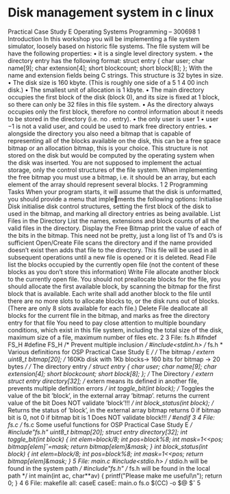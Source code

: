 # Disk management system in c linux 
 Practical Case Study E Operating Systems Programming – 300698 1 Introduction In this workshop you will be implementing a file system simulator, loosely based on historic file systems. The file system will be have the following properties: • it is a single level directory system. • the directory entry has the following format: struct entry { char user; char name[9]; char extension[4]; short blockcount; short block[8]; }; With the name and extension fields being C strings. This structure is 32 bytes in size. • The disk size is 160 kbyte. (This is roughly one side of a 5 1 4 00 inch disk.) • The smallest unit of allocation is 1 kbyte. • The main directory occupies the first block of the disk (block 0), and its size is fixed at 1 block, so there can only be 32 files in this file system. • As the directory always occupies only the first block, therefore no control information about it needs to be stored in the directory (i.e. no . entry). • the only user is user 1 • user −1 is not a valid user, and could be used to mark free directory entries. • alongside the directory you also need a bitmap that is capable of representing all of the blocks available on the disk, this can be a free space bitmap or an allocation bitmap, this is your choice. This structure is not stored on the disk but would be computed by the operating system when the disk was inserted. You are not supposed to implement the actual storage, only the control structures of the file system. When implementing the free bitmap you must use a bitmap, i.e. it should be an array, but each element of the array should represent several blocks. 1 2 Programming Tasks When your program starts, it will assume that the disk is unformatted, you should provide a menu that implements the following options: Initialise Disk initialise disk control structures, setting the first block of the disk to used in the bitmap, and marking all directory entries as being available. List Files in the Directory List the names, extensions and block counts of all the valid files in the directory. Display the Free Bitmap print the value of each of the bits in the bitmap. This need not be pretty, just a long list of 1’s and 0’s is sufficient Open/Create File scans the directory and if the name provided doesn’t exist then adds that file to the directory. This file will be used in all subsequent operations until a new file is opened or it is deleted. Read File list the blocks occupied by the currently open file (not the content of these blocks as you don’t store this information) Write File allocate another block to the currently open file. You should not preallocate blocks for the file, you should allocate the first available block, by scanning the bitmap for the first block that is available. Each write shall add another block to the file until there are no more slots to allocate blocks to, or the disk runs out of blocks. (There are only 8 slots available for each file.) Delete File deallocate all blocks for the current file in the bitmap, and marks as free the directory entry for that file You need to pay close attention to multiple boundary conditions, which exist in this file system, including the total size of the disk, maximum size of a file, maximum number of files etc. 2 3 File: fs.h #ifndef FS_H #define FS_H /* Prevent multiple inclusion */ #include<stdint.h> /* fs.h * Various definitions for OSP Practical Case Study E */ /* The bitmap */ extern uint8_t bitmap[20]; /* 160Kb disk with 1Kb blocks-> 160 bits for bitmap -> 20 bytes */ /* The directory entry */ struct entry { char user; char name[9]; char extension[4]; short blockcount; short block[8]; }; /* The Directory */ extern struct entry directory[32]; /* extern means its defined in another file, prevents multiple definition errors */ int toggle_bit(int block); /* Toggles the value of the bit ’block’, in the external array ’bitmap’. returns the current value of the bit Does NOT validate ’block’!!! */ int block_status(int block); /* Returns the status of ’block’, in the external array bitmap returns 0 if bitmap bit is 0, not 0 if bitmap bit is 1 Does NOT validate block!!! */ #endif 3 4 File: fs.c /* fs.c Some useful functions for OSP Practical Case Study E */ #include"fs.h" uint8_t bitmap[20]; struct entry directory[32]; int toggle_bit(int block) { int elem=block/8; int pos=block%8; int mask=1<<pos; bitmap[elem]ˆ=mask; return bitmap[elem]&mask; } int block_status(int block) { int elem=block/8; int pos=block%8; int mask=1<<pos; return bitmap[elem]&mask; } 5 File: main.c #include<stdio.h> /* stdio.h will be found in the system path */ #include"fs.h" /* fs.h will be found in the local path */ int main(int ac, char**av) { printf("Please make me useful\n"); return 0; } 4 6 File: makefile all: caseE caseE: main.o fs.o $(CC) -o $@ $ˆ 5
